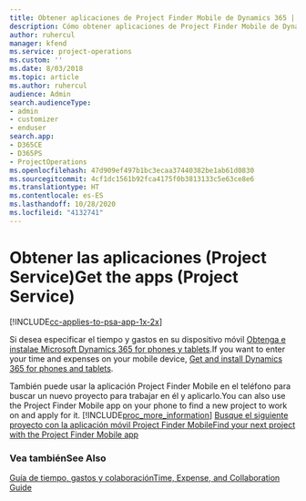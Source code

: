 ```yaml
---
title: Obtener aplicaciones de Project Finder Mobile de Dynamics 365 | MicrosoftDocs
description: Cómo obtener aplicaciones de Project Finder Mobile de Dynamics 365
author: ruhercul
manager: kfend
ms.service: project-operations
ms.custom: ''
ms.date: 8/03/2018
ms.topic: article
ms.author: ruhercul
audience: Admin
search.audienceType:
- admin
- customizer
- enduser
search.app:
- D365CE
- D365PS
- ProjectOperations
ms.openlocfilehash: 47d909ef497b1bc3ecaa37440382be1ab61d0830
ms.sourcegitcommit: 4cf1dc1561b92fca4175f0b3813133c5e63ce8e6
ms.translationtype: HT
ms.contentlocale: es-ES
ms.lasthandoff: 10/28/2020
ms.locfileid: "4132741"
---
```

# <a name="get-the-apps-project-service"></a><span data-ttu-id="5aaa0-103">Obtener las aplicaciones (Project Service)</span><span class="sxs-lookup"><span data-stu-id="5aaa0-103">Get the apps (Project Service)</span></span>

[!INCLUDE[cc-applies-to-psa-app-1x-2x](../includes/cc-applies-to-psa-app-1x-2x.md)]

<span data-ttu-id="5aaa0-104">Si desea especificar el tiempo y gastos en su dispositivo móvil [Obtenga e instalae Microsoft Dynamics 365 for phones y tablets](https://docs.microsoft.com/dynamics365/mobile-app/dynamics-365-phones-tablets-users-guide).</span><span class="sxs-lookup"><span data-stu-id="5aaa0-104">If you want to enter your time and expenses on your mobile device, [Get and install Dynamics 365 for phones and tablets](https://docs.microsoft.com/dynamics365/mobile-app/dynamics-365-phones-tablets-users-guide).</span></span>  
  
 <span data-ttu-id="5aaa0-105">También puede usar la aplicación Project Finder Mobile en el teléfono para buscar un nuevo proyecto para trabajar en él y aplicarlo.</span><span class="sxs-lookup"><span data-stu-id="5aaa0-105">You can also use the Project Finder Mobile app on your phone to find a new project to work on and apply for it.</span></span> [!INCLUDE[proc_more_information](../includes/proc-more-information.md)] <span data-ttu-id="5aaa0-106">[Busque el siguiente proyecto con la aplicación móvil Project Finder Mobile](../psa/find-next-project-finder-mobile-app.md)</span><span class="sxs-lookup"><span data-stu-id="5aaa0-106">[Find your next project with the Project Finder Mobile app](../psa/find-next-project-finder-mobile-app.md)</span></span> 
  
### <a name="see-also"></a><span data-ttu-id="5aaa0-107">Vea también</span><span class="sxs-lookup"><span data-stu-id="5aaa0-107">See Also</span></span>  
 [<span data-ttu-id="5aaa0-108">Guía de tiempo, gastos y colaboración</span><span class="sxs-lookup"><span data-stu-id="5aaa0-108">Time, Expense, and Collaboration Guide</span></span>](../psa/time-expense-collaboration-guide.md)
